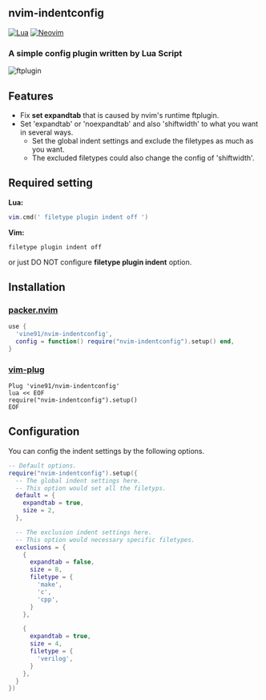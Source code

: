 ## nvim-indentconfig

[![Lua](https://img.shields.io/badge/Lua-blue.svg?style=for-the-badge&logo=lua)](http://www.lua.org)
[![Neovim](https://img.shields.io/badge/Neovim-green.svg?style=for-the-badge&logo=neovim)](https://neovim.io)

### A simple config plugin written by Lua Script
![ftplugin](https://user-images.githubusercontent.com/75081360/201606692-648c8dae-913e-4dcc-b1dd-fa7b0c0d4e10.png)

## Features
- Fix **set expandtab** that is caused by nvim's runtime ftplugin.
- Set 'expandtab' or 'noexpandtab' and also 'shiftwidth' to what you want in several ways.
  - Set the global indent settings and exclude the filetypes as much as you want.
  - The excluded filetypes could also change the config of 'shiftwidth'.


## Required setting
**Lua:**
```lua
vim.cmd(' filetype plugin indent off ')
```

**Vim:**
```vim
filetype plugin indent off
```

or just DO NOT configure **filetype plugin indent** option.


## Installation
### [packer.nvim](https://github.com/wbthomason/packer.nvim)
```lua
use {
  'vine91/nvim-indentconfig',
  config = function() require("nvim-indentconfig").setup() end,
}
```

### [vim-plug](https://github.com/junegunn/vim-plug)
```vim
Plug 'vine91/nvim-indentconfig'
lua << EOF
require("nvim-indentconfig").setup()
EOF
```


## Configuration
You can config the indent settings by the following options.
```lua
-- Default options.
require("nvim-indentconfig").setup({
  -- The global indent settings here.
  -- This option would set all the filetyps.
  default = {
    expandtab = true,
    size = 2,
  },

  -- The exclusion indent settings here.
  -- This option would necessary specific filetypes.
  exclusions = {
    {
      expandtab = false,
      size = 8,
      filetype = {
        'make',
        'c',
        'cpp',
      }
    },

    {
      expandtab = true,
      size = 4,
      filetype = {
        'verilog',
      }
    },
  }
})
```
